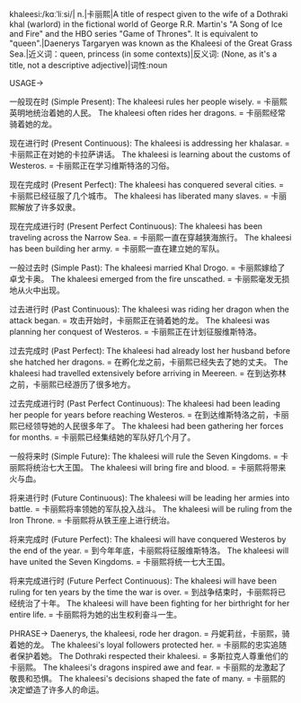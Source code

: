 khaleesi:/kɑːˈliːsi/| n.|卡丽熙|A title of respect given to the wife of a Dothraki khal (warlord) in the fictional world of George R.R. Martin's "A Song of Ice and Fire" and the HBO series "Game of Thrones". It is equivalent to "queen".|Daenerys Targaryen was known as the Khaleesi of the Great Grass Sea.|近义词：queen, princess (in some contexts)|反义词: (None, as it's a title, not a descriptive adjective)|词性:noun


USAGE->

一般现在时 (Simple Present):
The khaleesi rules her people wisely. = 卡丽熙英明地统治着她的人民。
The khaleesi often rides her dragons. = 卡丽熙经常骑着她的龙。

现在进行时 (Present Continuous):
The khaleesi is addressing her khalasar. = 卡丽熙正在对她的卡拉萨讲话。
The khaleesi is learning about the customs of Westeros. = 卡丽熙正在学习维斯特洛的习俗。

现在完成时 (Present Perfect):
The khaleesi has conquered several cities. = 卡丽熙已经征服了几个城市。
The khaleesi has liberated many slaves. = 卡丽熙解放了许多奴隶。

现在完成进行时 (Present Perfect Continuous):
The khaleesi has been traveling across the Narrow Sea. = 卡丽熙一直在穿越狭海旅行。
The khaleesi has been building her army. = 卡丽熙一直在建立她的军队。


一般过去时 (Simple Past):
The khaleesi married Khal Drogo. = 卡丽熙嫁给了卓戈卡奥。
The khaleesi emerged from the fire unscathed. = 卡丽熙毫发无损地从火中出现。


过去进行时 (Past Continuous):
The khaleesi was riding her dragon when the attack began. = 攻击开始时，卡丽熙正在骑着她的龙。
The khaleesi was planning her conquest of Westeros. = 卡丽熙正在计划征服维斯特洛。


过去完成时 (Past Perfect):
The khaleesi had already lost her husband before she hatched her dragons. = 在孵化龙之前，卡丽熙已经失去了她的丈夫。
The khaleesi had travelled extensively before arriving in Meereen. = 在到达弥林之前，卡丽熙已经游历了很多地方。


过去完成进行时 (Past Perfect Continuous):
The khaleesi had been leading her people for years before reaching Westeros. = 在到达维斯特洛之前，卡丽熙已经领导她的人民很多年了。
The khaleesi had been gathering her forces for months. = 卡丽熙已经集结她的军队好几个月了。


一般将来时 (Simple Future):
The khaleesi will rule the Seven Kingdoms. = 卡丽熙将统治七大王国。
The khaleesi will bring fire and blood. = 卡丽熙将带来火与血。


将来进行时 (Future Continuous):
The khaleesi will be leading her armies into battle. = 卡丽熙将率领她的军队投入战斗。
The khaleesi will be ruling from the Iron Throne. = 卡丽熙将从铁王座上进行统治。


将来完成时 (Future Perfect):
The khaleesi will have conquered Westeros by the end of the year. = 到今年年底，卡丽熙将征服维斯特洛。
The khaleesi will have united the Seven Kingdoms. = 卡丽熙将统一七大王国。


将来完成进行时 (Future Perfect Continuous):
The khaleesi will have been ruling for ten years by the time the war is over. = 到战争结束时，卡丽熙将已经统治了十年。
The khaleesi will have been fighting for her birthright for her entire life. = 卡丽熙将为她的出生权利奋斗一生。



PHRASE->
Daenerys, the khaleesi, rode her dragon. = 丹妮莉丝，卡丽熙，骑着她的龙。
The khaleesi's loyal followers protected her. = 卡丽熙的忠实追随者保护着她。
The Dothraki respected their khaleesi. = 多斯拉克人尊重他们的卡丽熙。
The khaleesi's dragons inspired awe and fear. = 卡丽熙的龙激起了敬畏和恐惧。
The khaleesi's decisions shaped the fate of many. = 卡丽熙的决定塑造了许多人的命运。
